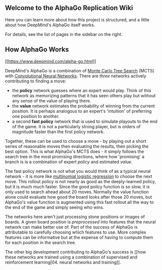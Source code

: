 ## Welcome to the AlphaGo Replication Wiki

Here you can learn more about how this project is structured, and a little about how DeepMind's AlphaGo itself works.

For details, see the list of pages in the sidebar on the right.

## How AlphaGo Works

[[https://www.deepmind.com/alpha-go.html]]

DeepMind's AlphaGo is a combination of [Monte Carlo Tree Search](https://en.wikipedia.org/wiki/Monte_Carlo_tree_search) (MCTS) with [Convolutional Neural Networks](https://en.wikipedia.org/wiki/Convolutional_neural_network). There are _three_ networks actively contributing to finding a move:

* the __policy__ network guesses where an expert would play. Think of this network as memorizing patterns that it has seen others play but without any sense of the value of playing there.
* the __value__ network estimates the probability of winning from the current position. It is perhaps analogous to an expert's 'intuition' of preferring one position to another.
* a second __fast policy__ network that is used to simulate playouts to the end of the game. It is not a particularly strong player, but is orders of magnitude faster than the first policy network.

Together, these can be used to choose a move - by playing out a short series of reasonable moves then evaluating the results, then picking the best option. This is what AlphaGo's MCTS does - it simply follows the search tree in the most promising directions, where how 'promising' a branch is is a combination of expert _policy_ and estimated _value_.

The fast policy network is not what you would think of as a typical neural network - it is more like [multinomial logistic regression](https://en.wikipedia.org/wiki/Multinomial_logistic_regression) to choose the next move. This rollout policy is not nearly as good as the deeply-learned policy, but it is much much faster. Since the good policy function is so slow, it is only used to search ahead about 20 moves. Normally the value function alone could evaluate how good the board looks after those 20 moves, but AlphaGo's value function is augmented using this fast rollout all the way to the end of the game and simply seeing who wins.

The networks here aren't just processing stone positions or images of boards. A given board position is _preprocessed_ into features that the neural network can make better use of. Part of the success of AlphaGo is attributable to carefully choosing which features to use. More complex features can be informative but at the expense of having to compute them for each position in the search tree.

The other big development contributing to AlphaGo's success is [[how these networks are trained using a combination of supervised and reinforcement learning|04. neural networks and training]].

<!-- * parallelize tree search
* optimize the combined tree search + feature processing + neural network player.
	* Goal:  -->

<!-- **ongoing development**

* server and UI
	* implement Go Text Protocol
* testing against other players (e.g. michi and pachi)
* further search optimizations (e.g. early stopping when confident)
* ports to other langauges, possibly only requiring the player itself (as opposed to implementing the full training pipeline) -->